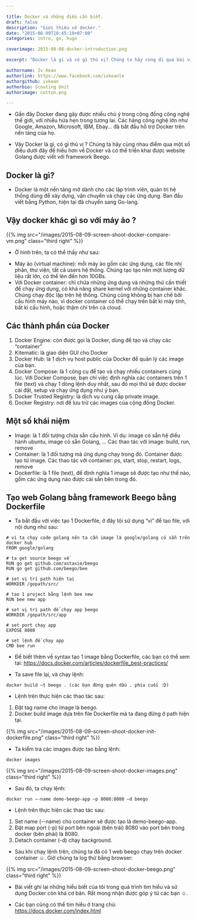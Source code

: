 ```yaml
---

title: Docker và những điều cần biết.
draft: false
description: "Giới thiệu về docker."
date: "2015-08-09T10:45:19+07:00"
categories: intro, go, hugo

coverimage: 2015-08-08-docker-introduction.png

excerpt: "Docker là gì và có gì thú vị? Chúng ta hãy cùng đi qua bài viết này để hiểu thêm về docker."

authorname: Iv Kean
authorlink: https://www.facebook.com/ivkeanle
authorgithub: ivkean
authorbio: Scouting Unit
authorimage: cotton.png

---
```


- Gần đây Docker đang gây được nhiều chú ý trong cộng đồng công nghệ thế giới, với nhiều hứa hẹn trong tương lai. Các hãng công nghệ lớn như Google, Amazon, Microsoft, IBM, Ebay… đã bắt đầu hỗ trợ Docker trên nền tảng của họ.

- Vậy Docker là gì, có gì thú vị ?  Chúng ta hãy cùng nhau điểm qua một số điều dưới đây để hiểu hơn về Docker và có thể triển khai được website Golang được viết với framework Beego.

## Docker là gì?
- Docker là một nền tảng mở dành cho các lập trình viên, quản trị hệ thống dùng để xây dựng, vận chuyển và chạy các ứng dụng. Ban đầu viết bằng Python, hiện tại đã chuyển sang Go-lang.

## Vậy docker khác gì so với máy ảo ?

{{% img src="/images/2015-08-09-screen-shoot-docker-compare-vm.png" class="third right" %}}  

- Ở hình trên, ta có thể thấy như sau:
 + Máy ảo (virtual machine): mỗi máy ảo gồm các ứng dụng, các file nhị phân, thư viện, tất cả users hệ thống. Chúng tạo tạo nên một lượng dữ liệu rất lớn, có thể lên đến hơn 10GBs.
 + Với Docker container: chỉ chứa những ứng dụng và những thứ cần thiết để chạy ứng dụng, có khả năng share kernel với những container khác. Chúng chạy độc lập trên hệ thống. Chúng cũng không bị hạn chế bởi cấu hình máy nào, vì docker container có thể chạy trên bất kì máy tính, bất kì cấu hình, hoặc thậm chí trên cả cloud.


## Các thành phần của Docker
1. Docker Engine: còn được gọi là Docker, dùng để tạo và chạy các “container” 
2. Kitematic: là giao diện GUI cho Docker
3. Docker Hub: là 1 dịch vụ host public của Docker để quản lý các image của bạn. 
4. Docker Compose: là 1 công cụ để tạo và chạy nhiều containers cùng lúc. Với Docker Compose, bạn chỉ việc định nghĩa các containers trên 1 file (text) và chạy 1 dòng lệnh duy nhất, sau đó mọi thứ sẽ được docker cài đặt, setup và chạy ứng dụng như ý bạn.
5. Docker Trusted Registry: là dịch vụ cung cấp private image.
6. Docker Registry: nơi để lưu trữ các images của cộng đồng Docker.

## Một số khái niệm
* Image: là 1 đối tượng chứa sẵn cấu hình. Ví dụ: image có sẵn hệ điều hành ubuntu, image có sẵn Golang, … Các thao tác với image: build, run, remove
* Container: là 1 đối tượng mà ứng dụng chạy trong đó. Container được tạo từ image. Các thao tác với container: ps, start, stop, restart, logs, remove
* Dockerfile: là 1 file (text), để định nghĩa 1 image sẽ được tạo như thế nào, gồm các ứng dụng nào được cài sẵn bên trong đó.

## Tạo web Golang bằng framework Beego bằng Dockerfile

- Ta bắt đầu với việc tạo 1 Dockerfile, ở đây tôi sử dụng “vi” để tạo file, với nội dung như sau:

```
# vì ta chạy code golang nên ta cần image là google/golang có sẵn trên docker hub
FROM google/golang

# ta get source beego về
RUN go get github.com/astaxie/beego 
RUN go get github.com/beego/bee

# set vị trí path hiện tại
WORKDIR /gopath/src/

# tạo 1 project bằng lệnh bee new
RUN bee new app

# set vị trí path để chạy app beego
WORKDIR /gopath/src/app

# set port chạy app
EXPOSE 8080

# set lệnh để chạy app
CMD bee run
```

- Để biết thêm về syntax tạo 1 image bằng Dockerfile, các bạn có thể xem tại: https://docs.docker.com/articles/dockerfile_best-practices/

- Ta save file lại, và chạy lệnh:
```
docker build –t beego . (các bạn đừng quên dấu . phía cuối :D)
```

- Lệnh trên thực hiện các thao tác sau:
 1. Đặt tag name cho image là beego.
 2. Docker build image dựa trên file Dockerfile mà ta đang đứng ở path hiện tại.

{{% img src="/images/2015-08-09-screen-shoot-docker-init-dockerfile.png" class="third right" %}} 

- Ta kiểm tra các images được tạo bằng lệnh:
```
docker images
```

{{% img src="/images/2015-08-09-screen-shoot-docker-images.png" class="third right" %}} 

- Sau đó, ta chạy lệnh:
```
docker run –-name demo-beego-app –p 8080:8080 –d beego
```

- Lệnh trên thực hiện các thao tác sau:
 1. Set name (--name) cho container sẽ được tạo là demo-beego-app.
 2. Đặt map port (-p) từ port bên ngoài (bên trái) 8080 vào port bên trong docker (bên phải) là 8080.
 3. Detach container (-d) chạy background.

- Sau khi chạy lệnh trên, chúng ta đã có 1 web beego chạy trên docker container ☺. Giờ chúng ta log thử bằng browser:

{{% img src="/images/2015-08-09-screen-shoot-docker-beego.png" class="third right" %}}

- Bài viết ghi lại những hiểu biết của tôi trong quá trình tìm hiểu và sử dụng Docker còn khá cơ bản. Rất mong nhận được góp ý từ các bạn ☺.

- Các bạn cũng có thể tìm hiểu ở trang chủ: https://docs.docker.com/index.html
